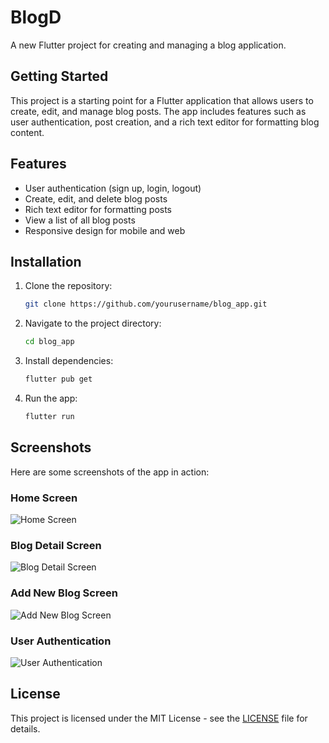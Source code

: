 # BlogD

A new Flutter project for creating and managing a blog application.

## Getting Started

This project is a starting point for a Flutter application that allows users to create, edit, and manage blog posts. The app includes features such as user authentication, post creation, and a rich text editor for formatting blog content.

## Features

- User authentication (sign up, login, logout)
- Create, edit, and delete blog posts
- Rich text editor for formatting posts
- View a list of all blog posts
- Responsive design for mobile and web

## Installation

1. Clone the repository:
    ```sh
    git clone https://github.com/yourusername/blog_app.git
    ```
2. Navigate to the project directory:
    ```sh
    cd blog_app
    ```
3. Install dependencies:
    ```sh
    flutter pub get
    ```
4. Run the app:
    ```sh
    flutter run
    ```

## Screenshots

Here are some screenshots of the app in action:

### Home Screen
![Home Screen](assets/screenshots/home_screen.png)

### Blog Detail Screen
![Blog Detail Screen](assets/screenshots/blog_detail_screen.png)

### Add New Blog Screen
![Add New Blog Screen](assets/screenshots/add_new_blog_screen.png)

### User Authentication
![User Authentication](assets/screenshots/user_authentication.png)

## License

This project is licensed under the MIT License - see the [LICENSE](LICENSE) file for details.

